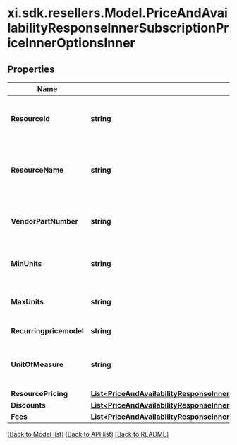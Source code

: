 # xi.sdk.resellers.Model.PriceAndAvailabilityResponseInnerSubscriptionPriceInnerOptionsInner

## Properties

Name | Type | Description | Notes
------------ | ------------- | ------------- | -------------
**ResourceId** | **string** | The resource id of the subscription product. | [optional] 
**ResourceName** | **string** | The name of the resource of the subscription product. | [optional] 
**VendorPartNumber** | **string** | Vendor’s part number for the subscription product. | [optional] 
**MinUnits** | **string** | Minimum unit needs to purchased. | [optional] 
**MaxUnits** | **string** | Maximum unit available for a purchase. | [optional] 
**Recurringpricemodel** | **string** | Recurring price model | [optional] 
**UnitOfMeasure** | **string** | Unit of mesaure for a subscription product. | [optional] 
**ResourcePricing** | [**List&lt;PriceAndAvailabilityResponseInnerSubscriptionPriceInnerOptionsInnerResourcePricingInner&gt;**](PriceAndAvailabilityResponseInnerSubscriptionPriceInnerOptionsInnerResourcePricingInner.md) |  | [optional] 
**Discounts** | [**List&lt;PriceAndAvailabilityResponseInnerSubscriptionPriceInnerOptionsInnerDiscountsInner&gt;**](PriceAndAvailabilityResponseInnerSubscriptionPriceInnerOptionsInnerDiscountsInner.md) |  | [optional] 
**Fees** | [**List&lt;PriceAndAvailabilityResponseInnerSubscriptionPriceInnerOptionsInnerFeesInner&gt;**](PriceAndAvailabilityResponseInnerSubscriptionPriceInnerOptionsInnerFeesInner.md) |  | [optional] 

[[Back to Model list]](../README.md#documentation-for-models) [[Back to API list]](../README.md#documentation-for-api-endpoints) [[Back to README]](../README.md)

